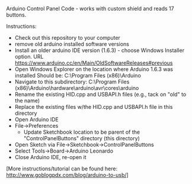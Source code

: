 Arduino Control Panel Code - works with custom shield and reads 17 buttons.

Instructions:

- Check out this repository to your computer
- remove old arduino installed software versions
- Install an older arduino IDE version (1.6.3) - choose Windows Installer option.
  URL  https://www.arduino.cc/en/Main/OldSoftwareReleases#previous 
- Open Windows Explorer on the location where Arduino 1.6.3 was installed
  Should be:  C:\Program Files (x86)\Arduino
- Navigate to this subdirectory:
  C:\Program Files (x86)\Arduino\hardware\arduino\avr\cores\arduino
- Rename the existing HID.cpp and USBAPI.h files (e.g., tack on "old" to the name)
- Replace the existing files w/the HID.cpp and USBAPI.h file in this directory
- Open Arduino IDE
- File->Preferences
  - Update Sketchbook location to be parent of the "ControlPanelButtons" directory (this directory) 
- Open Sketch via File->Sketchbook->ControlPanelButtons
- Select Tools->Board->Arduino Leonardo
- Close Arduino IDE, re-open it

[More instructions/tutorial can be found here:  http://www.goblogpdx.com/blog/arduino-to-usb/]